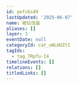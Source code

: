 ```yaml
---
id: pefcbs49
lastUpdated: '2025-06-07'
name: 砸坛伐庙
aliases: []
layer: 3
eventDate: null
categoryId: cat_uWLHUZtI
tagIds:
  - tag_TRpfu-I4
timelineEvents: []
relations: []
titledLinks: []
---
```


